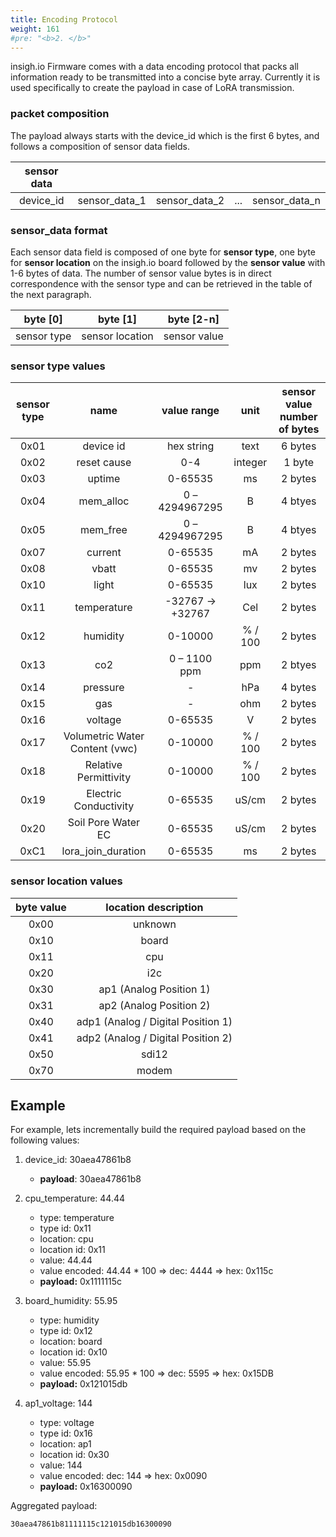 ```yaml
---
title: Encoding Protocol
weight: 161
#pre: "<b>2. </b>"
---
```


insigh.io Firmware comes with a data encoding protocol that packs all information ready to be transmitted into a concise byte array. Currently it is used specifically to create the payload in case of LoRA transmission.

### packet composition

The payload always starts with the device_id which is the first 6 bytes, and follows a composition of sensor data fields.

| sensor data |               |               |     |               |
| :---------: | :-----------: | :-----------: | :-: | :-----------: |
|  device_id  | sensor_data_1 | sensor_data_2 | ... | sensor_data_n |

### sensor_data format

Each sensor data field is composed of one byte for **sensor type**, one byte for **sensor location** on the insigh.io board followed by the **sensor value** with 1-6 bytes of data. The number of sensor value bytes is in direct correspondence with the sensor type and can be retrieved in the table of the next paragraph.

|  byte [0]   |    byte [1]     |  byte [2-n]  |
| :---------: | :-------------: | :----------: |
| sensor type | sensor location | sensor value |

### sensor type values

| sensor type |              name              |   value range    |  unit   | sensor value number of bytes |
| :---------: | :----------------------------: | :--------------: | :-----: | :--------------------------: |
|    0x01     |           device id            |    hex string    |  text   |           6 bytes            |
|    0x02     |          reset cause           |       0-4        | integer |            1 byte            |
|    0x03     |             uptime             |     0-65535      |   ms    |           2 bytes            |
|    0x04     |           mem_alloc            |  0 – 4294967295  |    B    |           4 btyes            |
|    0x05     |            mem_free            |  0 – 4294967295  |    B    |           4 btyes            |
|    0x07     |            current             |     0-65535      |   mA    |           2 bytes            |
|    0x08     |             vbatt              |     0-65535      |   mv    |           2 bytes            |
|    0x10     |             light              |     0-65535      |   lux   |           2 bytes            |
|    0x11     |          temperature           | -32767 -> +32767 |   Cel   |           2 bytes            |
|    0x12     |            humidity            |     0-10000      | % / 100 |           2 bytes            |
|    0x13     |              co2               |   0 – 1100 ppm   |   ppm   |           2 btyes            |
|    0x14     |            pressure            |        -         |   hPa   |           4 bytes            |
|    0x15     |              gas               |        -         |   ohm   |           2 bytes            |
|    0x16     |            voltage             |     0-65535      |    V    |           2 bytes            |
|    0x17     | Volumetric Water Content (vwc) |     0-10000      | % / 100 |           2 bytes            |
|    0x18     |     Relative Permittivity      |     0-10000      | % / 100 |           2 bytes            |
|    0x19     |     Electric Conductivity      |     0-65535      |  uS/cm  |           2 bytes            |
|    0x20     |       Soil Pore Water EC       |     0-65535      |  uS/cm  |           2 bytes            |
|    0xC1     |       lora_join_duration       |     0-65535      |   ms    |           2 bytes            |

### sensor location values

| byte value |        location description        |
| :--------: | :--------------------------------: |
|    0x00    |              unknown               |
|    0x10    |               board                |
|    0x11    |                cpu                 |
|    0x20    |                i2c                 |
|    0x30    |      ap1 (Analog Position 1)       |
|    0x31    |      ap2 (Analog Position 2)       |
|    0x40    | adp1 (Analog / Digital Position 1) |
|    0x41    | adp2 (Analog / Digital Position 2) |
|    0x50    |               sdi12                |
|    0x70    |               modem                |

## Example

For example, lets incrementally build the required payload based on the following values:

1. device_id: 30aea47861b8

   - **payload**: 30aea47861b8

1. cpu_temperature: 44.44

   - type: temperature
   - type id: 0x11
   - location: cpu
   - location id: 0x11
   - value: 44.44
   - value encoded: 44.44 \* 100 => dec: 4444 => hex: 0x115c
   - **payload:** 0x1111115c

1. board_humidity: 55.95

   - type: humidity
   - type id: 0x12
   - location: board
   - location id: 0x10
   - value: 55.95
   - value encoded: 55.95 \* 100 => dec: 5595 => hex: 0x15DB
   - **payload:** 0x121015db

1. ap1_voltage: 144

   - type: voltage
   - type id: 0x16
   - location: ap1
   - location id: 0x30
   - value: 144
   - value encoded: dec: 144 => hex: 0x0090
   - **payload:** 0x16300090

Aggregated payload:

```
30aea47861b81111115c121015db16300090
```
